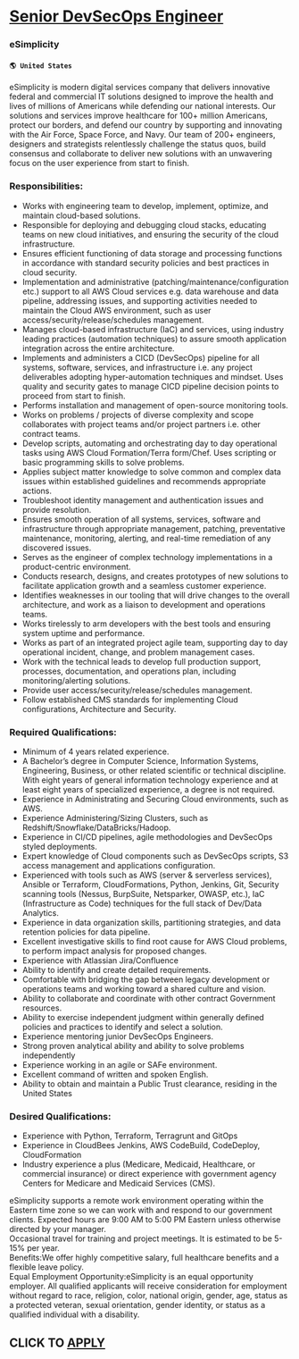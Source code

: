# [Senior DevSecOps Engineer](https://www.remotewlb.com/apply/senior-devsecops-engineer-86723)  
### eSimplicity  
#### `🌎 United States`  
eSimplicity is modern digital services company that delivers innovative federal and commercial IT solutions designed to improve the health and lives of millions of Americans while defending our national interests. Our solutions and services improve healthcare for 100+ million Americans, protect our borders, and defend our country by supporting and innovating with the Air Force, Space Force, and Navy. Our team of 200+ engineers, designers and strategists relentlessly challenge the status quos, build consensus and collaborate to deliver new solutions with an unwavering focus on the user experience from start to finish.

### Responsibilities:

  * Works with engineering team to develop, implement, optimize, and maintain cloud-based solutions. 
  * Responsible for deploying and debugging cloud stacks, educating teams on new cloud initiatives, and ensuring the security of the cloud infrastructure. 
  * Ensures efficient functioning of data storage and processing functions in accordance with standard security policies and best practices in cloud security.
  * Implementation and administrative (patching/maintenance/configuration etc.) support to all AWS Cloud services e.g. data warehouse and data pipeline, addressing issues, and supporting activities needed to maintain the Cloud AWS environment, such as user access/security/release/schedules management. 
  * Manages cloud-based infrastructure (IaC) and services, using industry leading practices (automation techniques) to assure smooth application integration across the entire architecture. 
  * Implements and administers a CICD (DevSecOps) pipeline for all systems, software, services, and infrastructure i.e. any project deliverables adopting hyper-automation techniques and mindset. Uses quality and security gates to manage CICD pipeline decision points to proceed from start to finish.
  * Performs installation and management of open-source monitoring tools.
  * Works on problems / projects of diverse complexity and scope collaborates with project teams and/or project partners i.e. other contract teams.
  * Develop scripts, automating and orchestrating day to day operational tasks using AWS Cloud Formation/Terra form/Chef. Uses scripting or basic programming skills to solve problems. 
  * Applies subject matter knowledge to solve common and complex data issues within established guidelines and recommends appropriate actions.
  * Troubleshoot identity management and authentication issues and provide resolution.
  * Ensures smooth operation of all systems, services, software and infrastructure through appropriate management, patching, preventative maintenance, monitoring, alerting, and real-time remediation of any discovered issues. 
  * Serves as the engineer of complex technology implementations in a product-centric environment. 
  * Conducts research, designs, and creates prototypes of new solutions to facilitate application growth and a seamless customer experience. 
  * Identifies weaknesses in our tooling that will drive changes to the overall architecture, and work as a liaison to development and operations teams. 
  * Works tirelessly to arm developers with the best tools and ensuring system uptime and performance. 
  * Works as part of an integrated project agile team, supporting day to day operational incident, change, and problem management cases. 
  * Work with the technical leads to develop full production support, processes, documentation, and operations plan, including monitoring/alerting solutions. 
  * Provide user access/security/release/schedules management.
  * Follow established CMS standards for implementing Cloud configurations, Architecture and Security.

### Required Qualifications:

  * Minimum of 4 years related experience.
  * A Bachelor’s degree in Computer Science, Information Systems, Engineering, Business, or other related scientific or technical discipline. With eight years of general information technology experience and at least eight years of specialized experience, a degree is not required. 
  * Experience in Administrating and Securing Cloud environments, such as AWS.
  * Experience Administering/Sizing Clusters, such as Redshift/Snowflake/DataBricks/Hadoop.
  * Experience in CI/CD pipelines, agile methodologies and DevSecOps styled deployments.
  * Expert knowledge of Cloud components such as DevSecOps scripts, S3 access management and applications configuration.
  * Experienced with tools such as AWS (server & serverless services), Ansible or Terraform, CloudFormations, Python, Jenkins, Git, Security scanning tools (Nessus, BurpSuite, Netsparker, OWASP, etc.), IaC (Infrastructure as Code) techniques for the full stack of Dev/Data Analytics.
  * Experience in data organization skills, partitioning strategies, and data retention policies for data pipeline.
  * Excellent investigative skills to find root cause for AWS Cloud problems, to perform impact analysis for proposed changes.
  * Experience with Atlassian Jira/Confluence
  * Ability to identify and create detailed requirements.
  * Comfortable with bridging the gap between legacy development or operations teams and working toward a shared culture and vision. 
  * Ability to collaborate and coordinate with other contract Government resources.
  * Ability to exercise independent judgment within generally defined policies and practices to identify and select a solution.
  * Experience mentoring junior DevSecOps Engineers. 
  * Strong proven analytical ability and ability to solve problems independently
  * Experience working in an agile or SAFe environment. 
  * Excellent command of written and spoken English. 
  * Ability to obtain and maintain a Public Trust clearance, residing in the United States

### Desired Qualifications:

  * Experience with Python, Terraform, Terragrunt and GitOps 
  * Experience in CloudBees Jenkins, AWS CodeBuild, CodeDeploy, CloudFormation 
  * Industry experience a plus (Medicare, Medicaid, Healthcare, or commercial insurance) or direct experience with government agency Centers for Medicare and Medicaid Services (CMS).

eSimplicity supports a remote work environment operating within the Eastern time zone so we can work with and respond to our government clients. Expected hours are 9:00 AM to 5:00 PM Eastern unless otherwise directed by your manager.  
Occasional travel for training and project meetings. It is estimated to be 5-15% per year.  
Benefits:We offer highly competitive salary, full healthcare benefits and a flexible leave policy.  
Equal Employment Opportunity:eSimplicity is an equal opportunity employer. All qualified applicants will receive consideration for employment without regard to race, religion, color, national origin, gender, age, status as a protected veteran, sexual orientation, gender identity, or status as a qualified individual with a disability.  
## CLICK TO [APPLY](https://www.remotewlb.com/apply/senior-devsecops-engineer-86723)

